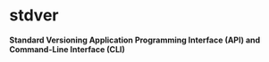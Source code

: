 
stdver
======

**Standard Versioning Application Programming Interface (API) and Command-Line Interface (CLI)**

